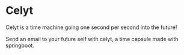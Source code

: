 # Celyt
Celyt is a time machine going one second per second into the future!

Send an email to your future self with celyt, a time capsule made with springboot.

